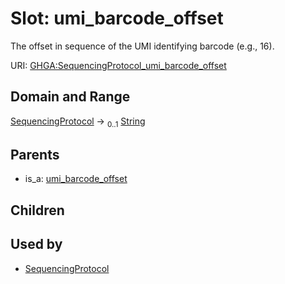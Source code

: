 
# Slot: umi_barcode_offset


The offset in sequence of the UMI identifying barcode (e.g., 16).

URI: [GHGA:SequencingProtocol_umi_barcode_offset](https://w3id.org/GHGA/SequencingProtocol_umi_barcode_offset)


## Domain and Range

[SequencingProtocol](SequencingProtocol.md) &#8594;  <sub>0..1</sub> [String](types/String.md)

## Parents

 *  is_a: [umi_barcode_offset](umi_barcode_offset.md)

## Children


## Used by

 * [SequencingProtocol](SequencingProtocol.md)
